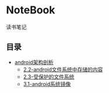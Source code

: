 # NoteBook
读书笔记

## 目录

- [android架构剖析](https://github.com/bastijr/NoteBook/tree/master/android%E6%9E%B6%E6%9E%84%E5%89%96%E6%9E%90)
  - [2.2-android文件系统中存储的内容](https://github.com/bastijr/NoteBook/blob/master/android%E6%9E%B6%E6%9E%84%E5%89%96%E6%9E%90/2.2-android%E6%96%87%E4%BB%B6%E7%B3%BB%E7%BB%9F%E4%B8%AD%E5%AD%98%E5%82%A8%E7%9A%84%E5%86%85%E5%AE%B9.md)
  - [2.3-受保护的文件系统](https://github.com/bastijr/NoteBook/blob/master/android%E6%9E%B6%E6%9E%84%E5%89%96%E6%9E%90/2.3-%E5%8F%97%E4%BF%9D%E6%8A%A4%E7%9A%84%E6%96%87%E4%BB%B6%E7%B3%BB%E7%BB%9F.md)
  - [3.1-android系统镜像](https://github.com/bastijr/NoteBook/blob/master/android%E6%9E%B6%E6%9E%84%E5%89%96%E6%9E%90/3.1-android%E7%B3%BB%E7%BB%9F%E9%95%9C%E5%83%8F.md)